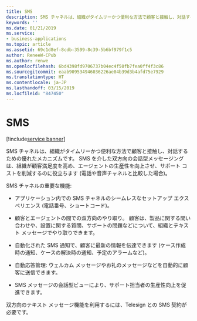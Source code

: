 ```yaml
---
title: SMS
description: SMS チャネルは、組織がタイムリーかつ便利な方法で顧客と接触し、対話するための優れたメカニズムです。
keywords: ''
ms.date: 01/21/2019
ms.service:
- business-applications
ms.topic: article
ms.assetid: 69c1d8ef-8cdb-3599-8c39-5b6bf979f1c5
author: ReneeW-CPub
ms.author: renwe
ms.openlocfilehash: 6bd4398fd9706737b04ec4f50fb7fea0ff4f3c86
ms.sourcegitcommit: eaab909534946036226ae04b39d3b4afd75e7929
ms.translationtype: HT
ms.contentlocale: ja-JP
ms.lasthandoff: 03/15/2019
ms.locfileid: "847450"
---
```

#  <a name="sms"></a>SMS
[!include[service banner](../../includes/service.md)]



SMS チャネルは、組織がタイムリーかつ便利な方法で顧客と接触し、対話するための優れたメカニズムです。 SMS を介した双方向の会話型メッセージングは、組織が顧客満足度を高め、エージェントの生産性を向上させ、サポート コストを削減するのに役立ちます (電話や音声チャネルと比較した場合)。 

SMS チャネルの重要な機能:

-  アプリケーション内での SMS チャネルのシームレスなセットアップ エクスペリエンス (電話番号、ショートコード)。

-  顧客とエージェントの間での双方向のやり取り。 顧客は、製品に関する問い合わせや、設置に関する質問、サポートの問題などについて、組織とテキスト メッセージでやり取りできます。

-  自動化された SMS 通知で、顧客に最新の情報を伝達できます (ケース作成時の通知、ケースの解決時の通知、予定のアラームなど)。

-  自動応答管理: ウェルカム メッセージやお礼のメッセージなどを自動的に顧客に送信できます。

-  SMS メッセージの会話型ビューにより、サポート担当者の生産性向上を促進できます。

双方向のテキスト メッセージ機能を利用するには、Telesign との SMS 契約が必要です。 
